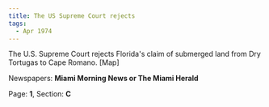 ```yaml
---  
title: The US Supreme Court rejects  
tags:  
  - Apr 1974  
---  
```

  
The U.S. Supreme Court rejects Florida's claim of submerged land from Dry Tortugas to Cape Romano. [Map]  
  
Newspapers: **Miami Morning News or The Miami Herald**  
  
Page: **1**, Section: **C** 
